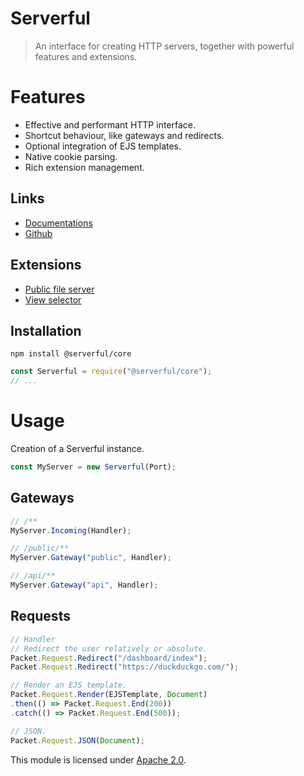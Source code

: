 
# Serverful

> An interface for creating HTTP servers, together with powerful features and extensions.


# Features
* Effective and performant HTTP interface.
* Shortcut behaviour, like gateways and redirects.
* Optional integration of EJS templates.
* Native cookie parsing.
* Rich extension management.

## Links
* [Documentations](https://github.com/ServerfulArch/Core/blob/master/Documentation/Index.md)
* [Github](https://github.com/Serverful/Core)

## Extensions
* [Public file server](https://github.com/ServerfulArch/Public)
* [View selector](https://github.com/ServerfulArch/Views)

## Installation
`npm install @serverful/core`
```js
const Serverful = require("@serverful/core");
// ...
```


# Usage
Creation of a Serverful instance.
```js
const MyServer = new Serverful(Port);
```

## Gateways
```js
// /**
MyServer.Incoming(Handler);

// /public/**
MyServer.Gateway("public", Handler);

// /api/**
MyServer.Gateway("api", Handler);
```

## Requests
```js
// Handler
// Redirect the user relatively or absolute.
Packet.Request.Redirect("/dashboard/index");
Packet.Request.Redirect("https://duckduckgo.com/");

// Render an EJS template.
Packet.Request.Render(EJSTemplate, Document)
.then(() => Packet.Request.End(200))
.catch(() => Packet.Request.End(500));

// JSON.
Packet.Request.JSON(Document);
```


This module is licensed under [Apache 2.0](http://www.apache.org/licenses/LICENSE-2.0).
